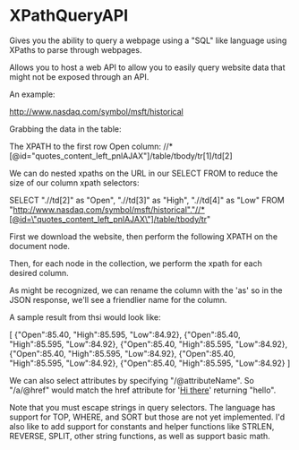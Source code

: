 # XPathQueryAPI
Gives you the ability to query a webpage using a "SQL" like language using XPaths to parse through webpages. 


Allows you to host a web API to allow you to easily query website data that might not be exposed through an API. 

An example:

http://www.nasdaq.com/symbol/msft/historical

Grabbing the data in the table:

The XPATH to the first row Open column:
//*[@id="quotes_content_left_pnlAJAX"]/table/tbody/tr[1]/td[2]

We can do nested xpaths on the URL in our SELECT FROM to reduce the size of our column xpath selectors:

SELECT 
    ".//td[2]" as "Open",
    ".//td[3]" as "High",
    ".//td[4]" as "Low"
FROM 
    "http://www.nasdaq.com/symbol/msft/historical"."//*[@id=\"quotes_content_left_pnlAJAX\"]/table/tbody/tr"


First we download the website, then perform the following XPATH on the document node.

Then, for each node in the collection, we perform the xpath for each desired column.

As might be recognized, we can rename the column with the 'as' so in the JSON response, we'll see a friendlier name for the column.

A sample result from thsi would look like:

[
    {"Open":85.40, "High":85.595, "Low":84.92},
    {"Open":85.40, "High":85.595, "Low":84.92},
    {"Open":85.40, "High":85.595, "Low":84.92},
    {"Open":85.40, "High":85.595, "Low":84.92},
    {"Open":85.40, "High":85.595, "Low":84.92},
    {"Open":85.40, "High":85.595, "Low":84.92}
]

We can also select attributes by specifying "/@attributeName". So "/a/@href" would match the href attribute for '<a href="hello">Hi there</a>' returning "hello".

Note that you must escape strings in query selectors. The language has support for TOP, WHERE, and SORT but those are not yet implemented. I'd also like to add support for constants and helper functions like STRLEN, REVERSE, SPLIT, other string functions, as well as support basic math.
